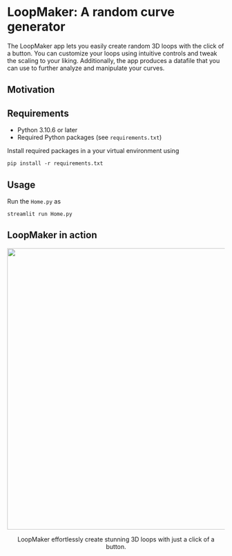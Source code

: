 # LoopMaker: A random curve generator
The LoopMaker app lets you easily create random 3D loops with the click of a button. You can customize your loops using intuitive controls and tweak the scaling to your liking. Additionally, the app produces a datafile that you can use to further analyze and manipulate your curves.

## Motivation


## Requirements

- Python 3.10.6 or later
- Required Python packages (see `requirements.txt`)

Install required packages in a your virtual environment using
```
pip install -r requirements.txt
```
## Usage

Run the `Home.py` as
```
streamlit run Home.py
```

## LoopMaker in action


<p align="center">
  <img width="650" src="https://github.com/rahulor/loop-maker/assets/69508071/26661195-46c5-4cdb-adb9-6399a7860858" alt>
</p>
<p align="center">
LoopMaker effortlessly create stunning 3D loops with just a click of a button.
</p>
